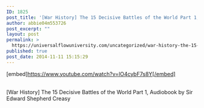 ```yaml
---
ID: 1825
post_title: '[War History] The 15 Decisive Battles of the World Part 1,  by Sir Edward Shepherd Creasy'
author: abbie04m553726
post_excerpt: ""
layout: post
permalink: >
  https://universalflowuniversity.com/uncategorized/war-history-the-15-decisive-battles-of-the-world-part-1-by-sir-edward-shepherd-creasy/
published: true
post_date: 2014-11-11 15:15:29
---
```

[embed]https://www.youtube.com/watch?v=lO4cybF7s8Y[/embed]</br></br>
<p>[War History] The 15 Decisive Battles of the World Part 1, Audiobook by Sir Edward Shepherd Creasy</p>